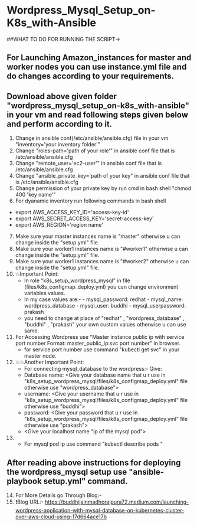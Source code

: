 # Wordpress_Mysql_Setup_on-K8s_with-Ansible

##WHAT TO DO FOR RUNNING THE SCRIPT->
## For Launching Amazon_instances for master and worker nodes you can use instance.yml file and do changes according to your requirements.
## Download above given folder "wordpress_mysql_setup_on-k8s_with-ansible" in your vm and read following steps given below and perform according to it.

1. Change in ansible conf(/etc/ansible/ansible.cfg) file in your vm "inventory='your inventory folder'"
2. Change "roles-path='path of your role'" in ansible conf file that is /etc/ansible/ansible.cfg
3. Change "remote_user='ec2-user'" in ansible conf file that is /etc/ansible/ansible.cfg
4. Change "ansible_private_key='path of your key" in ansible conf file that is /etc/ansible/ansible.cfg
5. Change permission of your private key by run cmd in bash shell "chmod 400 'key name'"
6. For dyanamic inventory run following commands in bash shell
 - export AWS_ACCESS_KEY_ID='access-key-id'
 - export AWS_SECRET_ACCESS_KEY='secret-access-key'
 - export AWS_REGION='region name'
7. Make sure your master instances name is "master" otherwise u can change inside the "setup.yml" file.
8. Make sure your worker1 instances name is "#worker1" otherwise u can change inside the "setup.yml" file.
9. Make sure your worker1 instances name is "#worker2" otherwise u can change inside the "setup.yml" file.
10. 💥Important Point:
     - In role "k8s_setup_wordpress_mysql" in file (files/k8s_configmap_deploy.yml) you can change environment variables values.
     - In my case values are:-
           - mysql_password: redhat
           - mysql_name: wordpress_database
           - mysql_user: buddhi
           - mysql_userpassword: prakash
      - you need to change at place of "redhat" , "wordpress_database" , "buddhi" , "prakash" your own custom values otherwise u can use same.
11. For Accessing Wordpress use "Master instance public ip with service port number  Format: master_public_ip:svc port number" in browser.
    - for service port number use command "kubectl get svc" in your master node.
12. 💥💥Another Important Point:
      - For connecting mysql_database to the wordpress:-
        Give:
       - Database name: <Give your database name that u r use in "k8s_setup_wordpress_mysql/files/k8s_configmap_deploy.yml" file otherwise use "wordpress_database">
       - username: <Give your username that u r use in "k8s_setup_wordpress_mysql/files/k8s_configmap_deploy.yml" file otherwise use "buddhi">
       - password: <Give your password that u r use in "k8s_setup_wordpress_mysql/files/k8s_configmap_deploy.yml" file otherwise use "prakash">
       - <Give your localhost name "ip of the mysql pod">
13.   - For mysql pod ip use command "kubectl describe pods <name of mysql pod>"
## After reading above instructions for deploying the wordpress_mysql setup use "ansible-playbook setup.yml" command. 
 
14. For More Details go Through Blog:-
15. ❗Blog URL:- https://buddhijainmadhorajpura72.medium.com/launching-wordpress-application-with-mysql-database-on-kubernetes-cluster-over-aws-cloud-using-17d664ace17b
